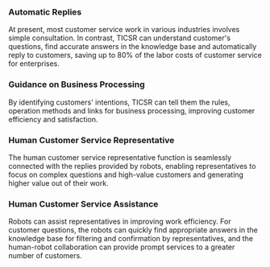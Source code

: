 ﻿### Automatic Replies
At present, most customer service work in various industries involves simple consultation. In contrast, TICSR can understand customer's questions, find accurate answers in the knowledge base and automatically reply to customers, saving up to 80% of the labor costs of customer service for enterprises.

### Guidance on Business Processing
By identifying customers' intentions, TICSR can tell them the rules, operation methods and links for business processing, improving customer efficiency and satisfaction.

### Human Customer Service Representative
The human customer service representative function is seamlessly connected with the replies provided by robots, enabling representatives to focus on complex questions and high-value customers and generating higher value out of their work.

### Human Customer Service Assistance
Robots can assist representatives in improving work efficiency. For customer questions, the robots can quickly find appropriate answers in the knowledge base for filtering and confirmation by representatives, and the human-robot collaboration can provide prompt services to a greater number of customers.
